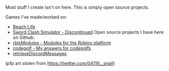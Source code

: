 Most stuff I create isn't on here. This is simply open source projects.

Games I've made/worked on:
- [Beach Life](https://www.roblox.com/games/7579486397/Beach-Life-ALPHA)
- [Sword Clash Simulator - Discontinued](https://www.roblox.com/games/7325644182/Sword-Clash-Simulator)
Open source projects I have here on Github:
- [rblxModules - Modules for the Roblox platform](https://github.com/widesteal321/rblxModules)
- [codegolf - My answers for codegolfs](https://github.com/widesteal321/codegolf)
- [retrieveDiscordMessages](https://github.com/widesteal321/retrieveDiscordMessages)

(pfp art stolen from https://twitter.com/04119__snail)
